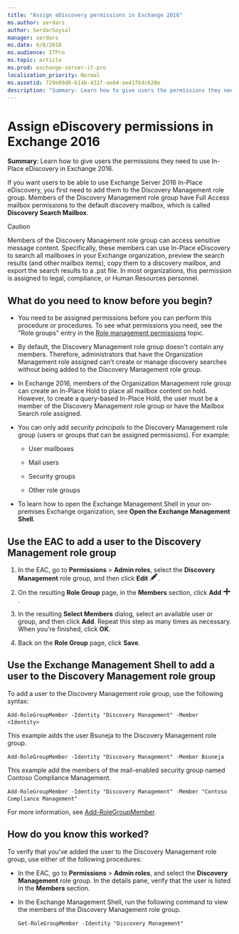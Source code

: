 ```yaml
---
title: "Assign eDiscovery permissions in Exchange 2016"
ms.author: serdars
author: SerdarSoysal
manager: serdars
ms.date: 6/8/2018
ms.audience: ITPro
ms.topic: article
ms.prod: exchange-server-it-pro
localization_priority: Normal
ms.assetid: 729e09d8-614b-431f-ae04-ae41fb4c628e
description: "Summary: Learn how to give users the permissions they need to use In-Place eDiscovery in Exchange 2016."
---
```


# Assign eDiscovery permissions in Exchange 2016

 **Summary**: Learn how to give users the permissions they need to use In-Place eDiscovery in Exchange 2016.
  
If you want users to be able to use Exchange Server 2016 In-Place eDiscovery, you first need to add them to the Discovery Management role group. Members of the Discovery Management role group have Full Access mailbox permissions to the default discovery mailbox, which is called **Discovery Search Mailbox**.
  
> [!CAUTION]
> Members of the Discovery Management role group can access sensitive message content. Specifically, these members can use In-Place eDiscovery to search all mailboxes in your Exchange organization, preview the search results (and other mailbox items), copy them to a discovery mailbox, and export the search results to a .pst file. In most organizations, this permission is assigned to legal, compliance, or Human Resources personnel.
  
## What do you need to know before you begin?

- You need to be assigned permissions before you can perform this procedure or procedures. To see what permissions you need, see the "Role groups" entry in the [Role management permissions](../../permissions/feature-permissions/rbac-permissions.md) topic.
    
- By default, the Discovery Management role group doesn't contain any members. Therefore, administrators that have the Organization Management role assigned can't create or manage discovery searches without being added to the Discovery Management role group.
    
- In Exchange 2016, members of the Organization Management role group can create an In-Place Hold to place all mailbox content on hold. However, to create a query-based In-Place Hold, the user must be a member of the Discovery Management role group or have the Mailbox Search role assigned.
    
- You can only add *security principals* to the Discovery Management role group (users or groups that can be assigned permissions). For example: 
    
  - User mailboxes
    
  - Mail users
    
  - Security groups
    
  - Other role groups
    
- To learn how to open the Exchange Management Shell in your on-premises Exchange organization, see **Open the Exchange Management Shell**.
    
## Use the EAC to add a user to the Discovery Management role group

1. In the EAC, go to **Permissions** \> **Admin roles**, select the **Discovery Management** role group, and then click **Edit** ![Edit icon](../../media/ITPro_EAC_EditIcon.png).
    
2. On the resulting **Role Group** page, in the **Members** section, click **Add** ![Add icon](../../media/ITPro_EAC_AddIcon.png).
    
3. In the resulting **Select Members** dialog, select an available user or group, and then click **Add**. Repeat this step as many times as necessary. When you're finished, click **OK**.
    
4. Back on the **Role Group** page, click **Save**.
    
## Use the Exchange Management Shell to add a user to the Discovery Management role group

To add a user to the Discovery Management role group, use the following syntax:
  
```
Add-RoleGroupMember -Identity "Discovery Management" -Member <Identity>
```

This example adds the user Bsuneja to the Discovery Management role group.
  
```
Add-RoleGroupMember -Identity "Discovery Management" -Member Bsuneja
```

This example add the members of the mail-enabled security group named Contoso Compliance Management.
  
```
Add-RoleGroupMember -Identity "Discovery Management" -Member "Contoso Compliance Management"
```

For more information, see [Add-RoleGroupMember](http://technet.microsoft.com/library/ed53e269-a855-4066-88a7-1ba36086bd72.aspx).
  
## How do you know this worked?

To verify that you've added the user to the Discovery Management role group, use either of the following procedures:
  
- In the EAC, go to **Permissions** \> **Admin roles**, and select the **Discovery Management** role group. In the details pane, verify that the user is listed in the **Members** section.
    
- In the Exchange Management Shell, run the following command to view the members of the Discovery Management role group.
    
  ```
  Get-RoleGroupMember -Identity "Discovery Management"
  ```


